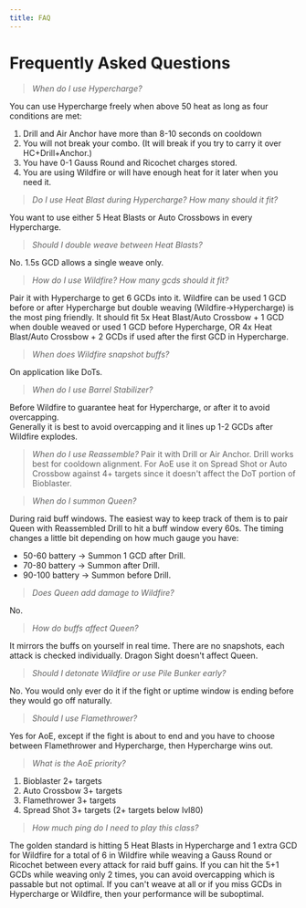 ```yaml
---
title: FAQ
---
```

# Frequently Asked Questions



> *When do I use Hypercharge?*

You can use Hypercharge freely when above 50 heat as long as four conditions are met:
1. Drill and Air Anchor have more than 8-10 seconds on cooldown
2. You will not break your combo. (It will break if you try to carry it over HC+Drill+Anchor.)
3. You have 0-1 Gauss Round and Ricochet charges stored.
4. You are using Wildfire or will have enough heat for it later when you need it.


> *Do I use Heat Blast during Hypercharge? How many should it fit?*

You want to use either 5 Heat Blasts or Auto Crossbows in every Hypercharge.


> *Should I double weave between Heat Blasts?*

No. 1.5s GCD allows a single weave only.
 
> *How do I use Wildfire? How many gcds should it fit?*

Pair it with Hypercharge to get 6 GCDs into it. Wildfire can be used 1 GCD before or after Hypercharge but double weaving (Wildfire→Hypercharge) is the most ping friendly. It should fit 5x Heat Blast/Auto Crossbow + 1 GCD when double weaved or used 1 GCD before Hypercharge, OR 4x Heat Blast/Auto Crossbow + 2 GCDs if used after the first GCD in Hypercharge.


> *When does Wildfire snapshot buffs?*

On application like DoTs.


> *When do I use Barrel Stabilizer?*

Before Wildfire to guarantee heat for Hypercharge, or after it to avoid overcapping.  
Generally it is best to avoid overcapping and it lines up 1-2 GCDs after Wildfire explodes.
 
> *When do I use Reassemble?*
Pair it with Drill or Air Anchor. Drill works best for cooldown alignment. For AoE use it on Spread Shot or Auto Crossbow against 4+ targets since it doesn't affect the DoT portion of Bioblaster.


> *When do I summon Queen?*

During raid buff windows. The easiest way to keep track of them is to pair Queen with Reassembled Drill to hit a buff window every 60s. The timing changes a little bit depending on how much gauge you have:
- 50-60 battery → Summon 1 GCD after Drill.
- 70-80 battery → Summon after Drill.
- 90-100 battery → Summon before Drill.


> *Does Queen add damage to Wildfire?*

No.


> *How do buffs affect Queen?*

It mirrors the buffs on yourself in real time. There are no snapshots, each attack is checked individually. Dragon Sight doesn't affect Queen.
 
> *Should I detonate Wildfire or use Pile Bunker early?*

No. You would only ever do it if the fight or uptime window is ending before they would go off naturally.


> *Should I use Flamethrower?*

Yes for AoE, except if the fight is about to end and you have to choose between Flamethrower and Hypercharge, then Hypercharge wins out.


> *What is the AoE priority?*
1. Bioblaster 2+ targets
2. Auto Crossbow 3+ targets
3. Flamethrower 3+ targets
4. Spread Shot 3+ targets (2+ targets below lvl80)


> *How much ping do I need to play this class?*

The golden standard is hitting 5 Heat Blasts in Hypercharge and 1 extra GCD for Wildfire for a total of 6 in Wildfire while weaving a Gauss Round or Ricochet between every attack for raid buff gains. If you can hit the 5+1 GCDs while weaving only 2 times, you can avoid overcapping which is passable but not optimal. If you can't weave at all or if you miss GCDs in Hypercharge or Wildfire, then your performance will be suboptimal.
